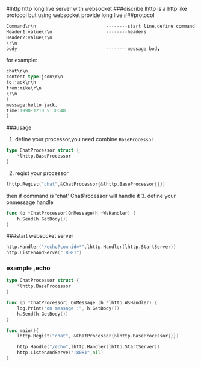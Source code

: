 #lhttp http long live server with websocket
###discribe
lhttp is a http like protocol but using websocket provide long live
###protocol
```go
Command\r\n                          --------start line,define command
Header1:value\r\n                    --------headers
Header2:value\r\n
\r\n
body                                 --------message body
```
for example:
```go
chat\r\n
content-type:json\r\n
to:jack\r\n
from:mike\r\n
\r\n
{
message:hello jack,
time:1990-1210 5:30:48
}
```
###usage
1. define your processor,you need combine ```BaseProcessor```
```go
type ChatProcessor struct {
    *lhttp.BaseProcessor
}
```
2. regist your processor
```go
lhttp.Regist("chat",&ChatProcessor{&lhttp.BaseProcessor{}})
```
then if command is 'chat' ChatProcessor will handle it 
3. define your onmessage handle
```go
func (p *ChatProcessor)OnMessage(h *WsHandler) {
    h.Send(h.GetBody())
}
```
###start websocket server
```go
http.Handler("/echo?connid=*",lhttp.Handler(lhttp.StartServer))
http.ListenAndServe(":8081")
```
### example ,echo
```go
type ChatProcessor struct {
    *lhttp.BaseProcessor
}

func (p *ChatProcessor) OnMessage (h *lhttp.WsHandler) {
    log.Print("on message :", h.GetBody())
    h.Send(h.GetBody())
}

func main(){
    lhttp.Regist("chat", &ChatProcessor{&lhttp.BaseProcessor{}})

    http.Handle("/echo",lhttp.Handler(lhttp.StartServer))
    http.ListenAndServe(":8081",nil)
}
```
